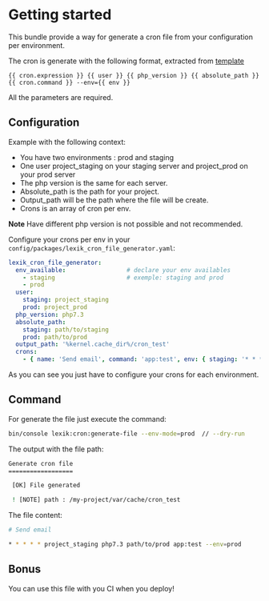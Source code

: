 Getting started
===============

This bundle provide a way for generate a cron file from your configuration per environment.

The cron is generate with the following format, extracted from [template](/Resources/views/template.txt.twig)

```twig
{{ cron.expression }} {{ user }} {{ php_version }} {{ absolute_path }} {{ cron.command }} --env={{ env }}
```

All the parameters are required.

Configuration
-------------

Example with the following context:
* You have two environments : prod and staging
* One user project_staging on your staging server and project_prod on your prod server
* The php version is the same for each server.
* Absolute_path is the path for your project.
* Output_path will be the path where the file will be create.
* Crons is an array of cron per env.

**Note** Have different php version is not possible and not recommended.

Configure your crons per env in your `config/packages/lexik_cron_file_generator.yaml`:

``` yaml
lexik_cron_file_generator:
  env_available:                 # declare your env availables
    - staging                    # exemple: staging and prod
    - prod
  user:
    staging: project_staging
    prod: project_prod
  php_version: php7.3
  absolute_path:
    staging: path/to/staging
    prod: path/to/prod
  output_path: '%kernel.cache_dir%/cron_test'
  crons:
    - { name: 'Send email', command: 'app:test', env: { staging: '* * * * *', prod: '* 5 * * *' } }

```

As you can see you just have to configure your crons for each environment.

Command
-------

For generate the file just execute the command:

``` bash
bin/console lexik:cron:generate-file --env-mode=prod  // --dry-run 
```

The output with the file path:

``` bash
Generate cron file
==================

 [OK] File generated

 ! [NOTE] path : /my-project/var/cache/cron_test
```

The file content:

``` bash
# Send email

* * * * * project_staging php7.3 path/to/prod app:test --env=prod
```

Bonus
-----

You can use this file with you CI when you deploy!

